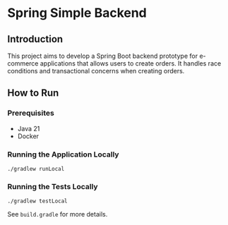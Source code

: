 # Spring Simple Backend

## Introduction

This project aims to develop a Spring Boot backend prototype for e-commerce applications that allows users to create orders. It handles race conditions and transactional concerns when creating orders.

## How to Run

### Prerequisites

- Java 21
- Docker

### Running the Application Locally

```
./gradlew runLocal
```

### Running the Tests Locally

```
./gradlew testLocal
```

See `build.gradle` for more details.
